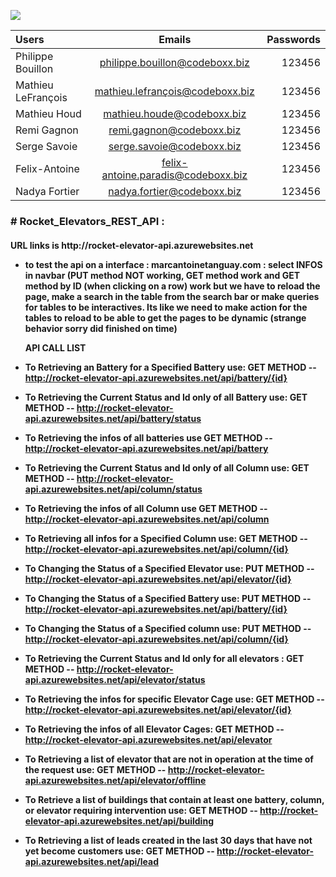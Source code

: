 ![](http://rocketelevator.ca/assets/R2-3c6296bf2343b849b947f8ccfce0de61dd34ba7f9e2a23a53d0a743bc4604e3c.png)


| Users  | Emails  | Passwords |
| :------------ |:---------------:| -----:|
| Philippe Bouillon | philippe.bouillon@codeboxx.biz | 123456 |
| Mathieu LeFrançois | mathieu.lefrançois@codeboxx.biz | 123456 |
| Mathieu Houd | mathieu.houde@codeboxx.biz | 123456 |
| Remi Gagnon | remi.gagnon@codeboxx.biz | 123456 |
| Serge Savoie | serge.savoie@codeboxx.biz | 123456 |
| Felix-Antoine | felix-antoine.paradis@codeboxx.biz | 123456 |
| Nadya Fortier | nadya.fortier@codeboxx.biz | 123456 |



###  # Rocket_Elevators_REST_API :
<h4> URL links is http://rocket-elevator-api.azurewebsites.net 
  
- to test the api on a interface : marcantoinetanguay.com : select INFOS in navbar (PUT method NOT working, GET method work and GET method by ID (when clicking on a row) work but we have to reload the page, make a search in the table from the search bar or make queries for tables to be interactives. Its like we need to make action for the tables to reload to be able to get the pages to be dynamic (strange behavior sorry did finished on time) 

  API CALL LIST
  
- To Retrieving an Battery for a Specified Battery use:
GET METHOD -- http://rocket-elevator-api.azurewebsites.net/api/battery/{id}

- To Retrieving the Current Status and Id only of all Battery use:
GET METHOD -- http://rocket-elevator-api.azurewebsites.net/api/battery/status

- To Retrieving the infos of all batteries use
GET METHOD -- http://rocket-elevator-api.azurewebsites.net/api/battery


- To Retrieving the Current Status and Id only of all Column use:
GET METHOD -- http://rocket-elevator-api.azurewebsites.net/api/column/status

- To Retrieving the infos of all Column use
GET METHOD -- http://rocket-elevator-api.azurewebsites.net/api/column

- To Retrieving all infos for a Specified Column use:
GET METHOD -- http://rocket-elevator-api.azurewebsites.net/api/column/{id}

- To Changing the Status of a Specified Elevator use:
PUT METHOD -- http://rocket-elevator-api.azurewebsites.net/api/elevator/{id}

- To Changing the Status of a Specified Battery use:
PUT METHOD -- http://rocket-elevator-api.azurewebsites.net/api/battery/{id}

- To Changing the Status of a Specified column use:
PUT METHOD -- http://rocket-elevator-api.azurewebsites.net/api/column/{id}

- To Retrieving the Current Status and Id only for all elevators :
GET METHOD -- http://rocket-elevator-api.azurewebsites.net/api/elevator/status

- To Retrieving the infos for specific Elevator Cage use:
GET METHOD -- http://rocket-elevator-api.azurewebsites.net/api/elevator/{id}

- To Retrieving the infos of all Elevator Cages:
GET METHOD -- http://rocket-elevator-api.azurewebsites.net/api/elevator

- To Retrieving a list of elevator that are not in operation at the time of the request use:
GET METHOD -- http://rocket-elevator-api.azurewebsites.net/api/elevator/offline

- To Retrieve a list of buildings that contain at least one battery, column, or elevator requiring intervention use:
GET METHOD -- http://rocket-elevator-api.azurewebsites.net/api/building

- To Retrieving a list of leads created in the last 30 days that have not yet become customers use:
GET METHOD -- http://rocket-elevator-api.azurewebsites.net/api/lead




